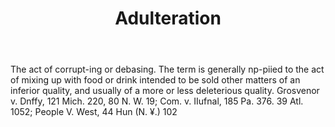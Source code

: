 ---
title: Adulteration
letter: A
permalink: "/definitions/adulteration.html"
body: The act of corrupt-ing or debasing. The term is generally np-piied to the act
  of mixing up with food or drink intended to be sold other matters of an inferior
  quality, and usually of a more or less deleterious quality. Grosvenor v. Dnffy,
  121 Mich. 220, 80 N. W. 19; Com. v. IIufnal, 185 Pa. 376. 39 Atl. 1052; People V.
  West, 44 Hun (N. ¥.) 102
published_at: '2018-07-07'
layout: post
---